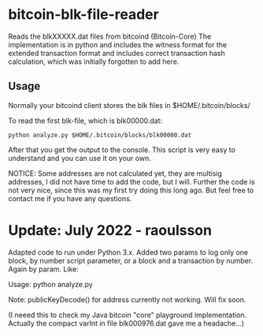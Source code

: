 # bitcoin-blk-file-reader
Reads the blkXXXXX.dat files from bitcoind (Bitcoin-Core)
The implementation is in python and includes the witness format for the extended transaction format and includes correct transaction hash calculation, which was initially forgotten to add here.

## Usage
Normally your bitcoind client stores the blk files in $HOME/.bitcoin/blocks/

To read the first blk-file, which is blk00000.dat:

```shell
python analyze.py $HOME/.bitcoin/blocks/blk00000.dat
```

After that you get the output to the console. This script is very easy to understand and you can use it on your own.

NOTICE: Some addresses are not calculated yet, they are multisig addresses, I did not have time to add the code, but I will. Further the code is not very nice, since this was my first try doing this long ago. But feel free to contact me if you have any questions.

# Update: July 2022 - raoulsson
Adapted code to run under Python 3.x. Added two params to log only one block, by number script parameter, or a block and a transaction by number. Again by param. Like:

Usage: python analyze.py <file-path> <block-to-log> <transaction-of-that-block-to-log>

Note: publicKeyDecode() for address currently not working. Will fix soon.

(I neeed this to check my Java bitcoin "core" playground implementation. Actually the compact varInt in file blk000976.dat gave me a headache...)



